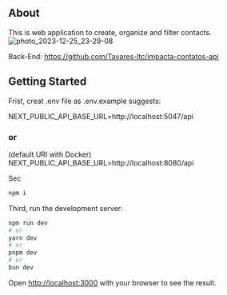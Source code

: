 ## About

This is web application to create, organize and filter contacts.
![photo_2023-12-25_23-29-08](https://github.com/Tavares-ltc/impacta-contatos-web/assets/98609823/04f65fac-3dec-43c2-880a-effcd9fa9a5c)

Back-End: https://github.com/Tavares-ltc/impacta-contatos-api


## Getting Started

Frist, creat .env file as .env.example suggests:

NEXT_PUBLIC_API_BASE_URL=http://localhost:5047/api
### or
(default URI with Docker)
NEXT_PUBLIC_API_BASE_URL=http://localhost:8080/api

Sec

```bash
npm i
````

Third, run the development server:

```bash
npm run dev
# or
yarn dev
# or
pnpm dev
# or
bun dev
```



Open [http://localhost:3000](http://localhost:3000) with your browser to see the result.
